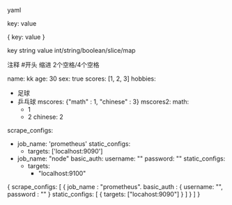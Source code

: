 yaml

key: value

{
    key: value
}

key string
value int/string/boolean/slice/map

注释 #开头
缩进 2个空格/4个空格

name: kk
age: 30
sex: true
scores: [1, 2, 3]
hobbies:
  - 足球
  - 乒乓球
mscores: {"math" : 1, "chinese" : 3}
mscores2:
  math:
    - 1
    - 2
  chinese: 2



scrape_configs:
  - job_name: 'prometheus'
    static_configs:
      - targets: ['localhost:9090']
  - job_name: "node"
    basic_auth:
        username: ""
        password: ""
    static_configs:
      - targets:
        - "localhost:9100"


{
    scrape_configs: [
        {
            job_name : "prometheus".
            basic_auth : {
                username: "",
                password : ""
            }
            static_configs: [
                {
                    targets: ["locahost:9090"]
                }
            ]
        }
    ]
}
